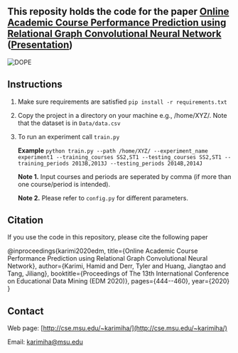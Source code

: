 ## This reposity holds the code for the paper [Online Academic Course Performance Prediction using Relational Graph Convolutional Neural Network](https://educationaldatamining.org/files/conferences/EDM2020/papers/paper_45.pdf)  ([Presentation](https://youtu.be/xrwxIALtHrc))

![DOPE](http://cse.msu.edu/~karimiha/images/dope.jpg)


## Instructions 

1. Make sure requirements are satisfied `pip install -r requirements.txt`

2. Copy the project in a directory on your machine e.g., /home/XYZ/. Note that the dataset is in `Data/data.csv`

3. To run an experiment call `train.py`
    
    **Example** `python train.py --path /home/XYZ/ --experiment_name experiment1 --training_courses SS2,ST1 --testing_courses SS2,ST1 --training_periods 2013B,2013J --testing_periods 2014B,2014J`
    
    
    **Note 1.** Input courses and periods are seperated by comma (if more than one course/period is intended).
     
    **Note 2.** Please refer to `config.py` for different parameters.
     
## Citation

If you use the code in this repository, please cite the following paper


@inproceedings{karimi2020edm,
  title={Online Academic Course Performance Prediction using Relational Graph Convolutional Neural Network},
  author={Karimi, Hamid and Derr, Tyler and Huang, Jiangtao and Tang, Jiliang},
  booktitle={Proceedings of The 13th International Conference on Educational Data Mining (EDM 2020)},
  pages={444--460},
  year={2020}
}

## Contact
Web page: [http://cse.msu.edu/~karimiha/](http://cse.msu.edu/~karimiha/)

Email: [karimiha@msu.edu](karimiha@msu.edu)
